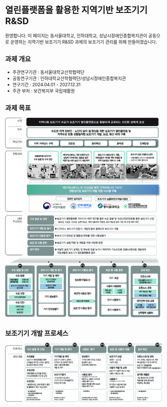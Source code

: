 # 열린플랫폼을 활용한 지역기반 보조기기 R&SD
환영합니다. 이 페이지는 동서울대학교, 인하대학교, 성남시장애인종합복지관이 공동으로 운영하는 지역기반 보조기기 R&amp;SD 과제의 보조기기 관리를 위해 만들어졌습니다.

## 과제 개요
  * 주관연구기관 : 동서울대학교산학협력단
  * 공동연구기관 : 인하대학교산학협력단/성남시장애인종합복지관
  * 연구기간 : 2024.04.01 - 2027.12.31
  * 주관 부처 : 보건복지부 국립재활원

## 과제 목표
![](img/project_goal.jpg)

## 보조기기 개발 프로세스
![](img/Research_process.jpg)
